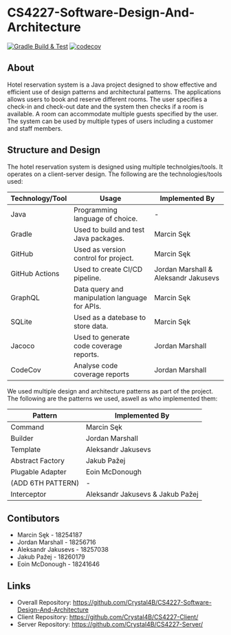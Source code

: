 # CS4227-Software-Design-And-Architecture

[![Gradle Build & Test](https://github.com/Crystal4B/CS4227-Client/actions/workflows/gradle.yml/badge.svg?branch=main)](https://github.com/Crystal4B/CS4227-Client/actions/workflows/gradle.yml) 
[![codecov](https://codecov.io/gh/Crystal4B/CS4227-Client/branch/main/graph/badge.svg?token=HZGEIPDLJV)](https://codecov.io/gh/Crystal4B/CS4227-Client)

## About
Hotel reservation system is a Java project designed to show effective and efficient use of design patterns and architectural patterns. The applications allows users to book and reserve different rooms. The user specifies a check-in and check-out date and the system then checks if a room is available. A room can accommodate multiple guests specified by the user. The system can be used by multiple types of users including a customer and staff members.

## Structure and Design
The hotel reservation system is designed using multiple technolgies/tools. It operates on a client-server design. The following are the technologies/tools used:

| Technology/Tool | Usage                                               | Implemented By                        |
|-----------------|-----------------------------------------------------|---------------------------------------|
| Java            | Programming language of choice.                     | -                                     |
| Gradle          | Used to build and test Java packages.               | Marcin Sęk                            |
| GitHub          | Used as version control for project.                | Marcin Sęk                            |
| GitHub Actions  | Used to create CI/CD pipeline.                      | Jordan Marshall & Aleksandr Jakusevs  |
| GraphQL         | Data query and manipulation language for APIs.      | Marcin Sęk                            |
| SQLite          | Used as a datebase to store data.                   | Marcin Sęk                            |
| Jacoco          | Used to generate code coverage reports.             | Jordan Marshall                       |
| CodeCov         | Analyse code coverage reports                       | Jordan Marshall                       |

We used multiple design and architecture patterns as part of the project. The following are the patterns we used, aswell as who implemented them:

| Pattern           | Implemented By                    |
|-------------------|-----------------------------------|
| Command           | Marcin Sęk                        |
| Builder           | Jordan Marshall                   |
| Template          | Aleksandr Jakusevs                |
| Abstract Factory  | Jakub Pažej                       |
| Plugable Adapter  | Eoin McDonough                    |
| (ADD 6TH PATTERN) | -                                 |
| Interceptor       | Aleksandr Jakusevs & Jakub Pažej  |

## Contibutors
- Marcin Sęk -            18254187         
- Jordan Marshall -       18256716    
- Aleksandr Jakusevs -    18257038  
- Jakub Pažej -           18260179         
- Eoin McDonough -        18241646      

## Links
- Overall Repository: https://github.com/Crystal4B/CS4227-Software-Design-And-Architecture
- Client Repository:  https://github.com/Crystal4B/CS4227-Client/
- Server Repository:  https://github.com/Crystal4B/CS4227-Server/
